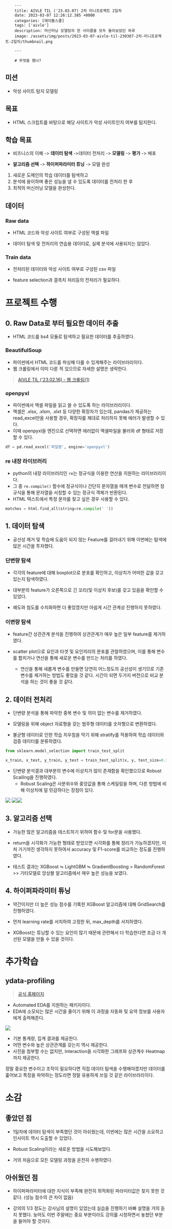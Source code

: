 

        ---
        title: AIVLE TIL ('23.03.07) 2차 미니프로젝트 2일차
        date: 2023-03-07 12:26:12.385 +0000
        categories: [에이블스쿨]
        tags: ['aivle']
        description: 머신러닝 모델링의 한 사이클을 모두 돌아보았던 하루
        image: /assets/img/posts/2023-03-07-aivle-til-230307-2차-미니프로젝트-2일차/thumbnail.png
        
        ---

        # 무엇을 했나?

## 미션

- 악성 사이트 탐지 모델링

## 목표

- HTML 스크립트를 바탕으로 해당 사이트가 악성 사이트인지 여부를 탐지한다.

## 학습 목표

- 비즈니스의 이해 -> **데이터 탐색** ->데이터 전처리 -> **모델링** -> **평가** -> 배포

- **알고리즘 선택** -> **하이퍼파라미터 튜닝** -> 모델 완성

1. 새로운 도메인의 학습 데이터를 탐색하고
2. 분석에 용이하며 좋은 성능을 낼 수 있도록 데이터를 전처리 한 후
3. 최적의 머신러닝 모델을 완성한다.

## 데이터

### Raw data

- HTML 코드와 악성 사이트 여부로 구성된 엑셀 파일

- 데이터 탐색 및 전처리의 연습용 데이터로, 실제 분석에 사용되지는 않았다.

### Train data

- 전처리된 데이터와 악성 사이트 여부로 구성된 csv 파일

- feature selection과 결측치 처리등의 전처리가 필요하다.

# 프로젝트 수행

## 0. Raw Data로 부터 필요한 데이터 추출

- HTML 코드를 bs4 모듈로 탐색하고 필요한 데이터를 추출하였다.

### BeautifulSoup

- 파이썬에서 HTML 코드를 파싱해 다룰 수 있게해주는 라이브러리이다.
- 웹 크롤링에서 이미 다룬 적 있으므로 자세한 설명은 생략한다.

> [AIVLE TIL ('23.02.16) - 웹 크롤링(1)](https://velog.io/@cjkangme/AIVLE-TIL-23.02.16-%EC%9B%B9-%ED%81%AC%EB%A1%A4%EB%A7%811)

### openpyxl

- 파이썬에서 엑셀 파일을 읽고 쓸 수 있도록 하는 라이브러리이다.
- 엑셀은 .xlsx, .xlsm, .xlxt 등 다양한 확장자가 있는데, pandas가 제공하는 read_excel만을 사용할 경우, 확장자를 제대로 처리하지 못해 에러가 발생할 수 있다.
- 이때 openpyxl을 엔진으로 선택하면 에러없이 엑셀파일을 불러와 df 형태로 저장할 수 있다.

```python
df = pd.read_excel('파일명', engine='openpyxl')
```

### re 내장 라이브러리

- python의 내장 라이브러리인 `re`는 정규식을 이용한 연산을 지원하는 라이브러리이다.
- 그 중 `re.compile()` 함수에 정규식이나 간단히 문자열을 매개 변수로 전달하면 정규식을 통해 문자열을 서칭할 수 있는 정규식 객체가 반환된다.
- HTML 텍스트에서 특정 문자를 찾고 싶은 경우 사용할 수 있다.

```python
matches = html.find_all(string=re.compile(' '))
```

## 1. 데이터 탐색

- 공선성 제거 및 학습에 도움이 되지 않는 Feature를 걸러내기 위해 이번에는 탐색에 많은 시간을 투자했다.

### 단변량 탐색

- 각각의 feature에 대해 boxplot으로 분포를 확인하고, 이상치가 어떠한 값을 갖고 있는지 탐색하였다.

- 대부분의 feature가 오른쪽으로 긴 꼬리(및 이상치 후보)를 갖고 있음을 확인할 수 있었다.

- 왜도와 첨도를 수치화하면 더 좋았겠지만 아쉽게 시간 관계상 진행하지 못하였다.

### 이변량 탐색

- feature간 상관관계 분석을 진행하여 상관관계가 매우 높은 일부 feature를 제거하였다.


- scatter plot으로 요인과 타겟 및 요인끼리의 분포를 관찰하였으며, 이를 통해 변수를 합치거나 연산을 통해 새로운 변수를 만드는 처리를 하였다.
    - 연산을 통해 새롭게 변수를 만들면 당연히 어느정도의 공선성이 생기므로 기존 변수를 제거하는 방법도 좋았을 것 같다. 시간이 되면 두가지 버전으로 비교 분석을 하는 것이 좋을 것 같다.
    
## 2. 데이터 전처리

- 단변량 분석을 통해 파악한 중복 변수 및 의미 없는 변수를 제거하였다.

- 모델링을 위해 object 자료형을 갖는 범주형 데이터를 숫자형으로 변환하였다.

- 불균형 데이터로 인한 학습 치우침을 막기 위해 stratify를 적용하여 학습 데이터와 검증 데이터를 분류하였다.

```python
from sklearn.model_selection import train_test_split

x_train, x_test, y_train, y_test = train_test_split(x, y, test_size=0.3, stratify=y)
```

- 단변량 분석결과 대부분의 변수에 이상치가 많이 존재함을 확인했으므로 Robust Scailing을 진행하였다.
    - Robust Scaling은 사분위수와 중앙값을 통해 스케일링을 하며, 다른 방법에 비해 이상치에 덜 민감하다는 장점이 있다.

![](/assets/img/posts/2023-03-07-aivle-til-230307-2차-미니프로젝트-2일차/img0.png)
![](/assets/img/posts/2023-03-07-aivle-til-230307-2차-미니프로젝트-2일차/img1.png)![](/assets/img/posts/2023-03-07-aivle-til-230307-2차-미니프로젝트-2일차/img2.png)

## 3. 알고리즘 선택

- 가능한 많은 알고리즘을 테스트하기 위하여 함수 및 for문을 사용했다.

- return을 시각화가 가능한 형태로 받았으면 시각화를 통해 정리가 가능하겠지만, 미처 거기까진 생각하지 못하여서 accuracy 및 F1-score를 비교하는 정도를 진행하였다.

- 테스트 결과는 XGBoost ≒ LightGBM ≒ GradientBoosting > RandomForest >> 기타모델로 앙상블 알고리즘에서 매우 높은 성능을 보였다.

## 4. 하이퍼파라미터 튜닝

- 약간이지만 더 높은 성능 점수를 기록한 XGBoost 알고리즘에 대해 GridSearch를 진행하였다.

- 먼저 learning rate를 서치하여 고정한 뒤, max_depth를 서치하였다.

- XGBoost는 튜닝할 수 있는 요인이 많기 때문에 관련해서 더 학습한다면 조금 더 개선된 모델을 만들 수 있을 것이다.

# 추가학습

## ydata-profiling

> [공식 홈페이지](https://ydata-profiling.ydata.ai/docs/master/index.html#)

- Automated EDA를 지원하는 패키지이다.
- EDA에 소모되는 많은 시간을 줄이기 위해 이 과정을 자동화 및 요약 정보를 사용자에게 출력해준다.

![](/assets/img/posts/2023-03-07-aivle-til-230307-2차-미니프로젝트-2일차/img3.png)

- 기본 통계량, 집계 결과를 제공한다.
- 어떤 변수와 높은 상관관계를 갖는지 역시 제공한다.
- 사진을 첨부할 수는 없지만, Interaction을 시각화한 그래프와 상관계수 Heatmap까지 제공한다.

정말 중요한 변수이고 조작이 필요하다면 직접 데이터 탐색을 수행해야겠지만
데이터를 훑어보고 특징을 파악하는 정도라면 정말 유용하게 쓰일 것 같은 라이브러리이다.

# 소감

## 좋았던 점

- 1일차에 데이터 탐색이 부족했던 것이 아쉬웠는데, 이번에는 많은 시간을 소요하고 인사이트 역시 도출할 수 있었다.

- Robust Scaling이라는 새로운 방법을 시도해보았다.

- 거의 처음으로 모든 모델링 과정을 온전히 수행하였다.

## 아쉬웠던 점

- 하이퍼파라미터에 대한 지식이 부족해 완전히 최적화된 파라미터값은 찾지 못한 것 같다. (성능 점수의 큰 차이 없음)

- 강의의 1/3 정도는 강사님의 설명이 있었는데 실습을 진행하기 바빠 설명을 거의 듣지 못했다.
늦어도 이번 주말에는 중요 부분이라도 강의를 시청하면서 놓쳤던 부분을 들어야 할 것이다.

        